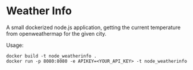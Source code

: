 # Weather Info

A small dockerized node.js application, getting the current temperature from openweathermap for the given city.

Usage:
```
docker build -t node_weatherinfo .
docker run -p 8080:8080 -e APIKEY=<YOUR_API_KEY> -t node_weatherinfo
```
